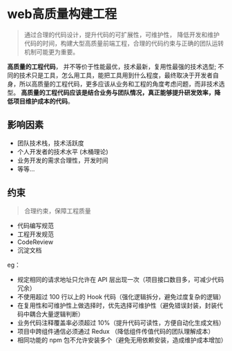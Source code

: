 # web高质量构建工程

> 通过合理的代码设计，提升代码的可扩展性，可维护性， 降低开发和维护代码的时间，构建大型高质量前端工程，合理的代码约束与正确的团队运转机制可能更为重要。

**高质量的工程代码**， 并不等价于性能最优，技术最新，复用性最强的技术选型; 不同的技术只是工具，怎么用工具，能把工具用到什么程度，最终取决于开发者自身，所以高质量的工程代码，更多应该从业务和工程的角度考虑问题，而非技术选型。 **高质量的工程代码应该是结合业务与团队情况，真正能够提升研发效率，降低项目维护成本的代码**。

## 影响因素

- 团队技术栈，技术活跃度
- 个人开发者的技术水平 (木桶理论)
- 业务开发的需求合理性，开发时间
- 等等...

## 约束

> 合理约束，保障工程质量

- 代码编写规范
- 工程开发规范
- CodeReview
- 沉淀文档

eg：

- 规定相同的请求地址只允许在 API 层出现一次（项目接口数目多，可减少代码冗余）
- 不使用超过 100 行以上的 Hook 代码（强化逻辑拆分，避免过度复杂的逻辑）
- 在复用性和可维护性上做选择时，优先选择可维护性（避免错误封装，封装代码中耦合大量逻辑判断）
- 业务代码注释覆盖率必须超过 10%（提升代码可读性，方便自动化生成文档）
- 项目中跨组件通信必须通过 Redux （降低组件传值代码的团队理解成本）
- 相同功能的 npm 包不允许安装多个（避免无用依赖安装，造成维护成本增加）
